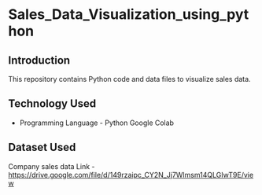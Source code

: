 # Sales_Data_Visualization_using_python

## Introduction

This repository contains Python code and data files to visualize sales data. 

## Technology Used
- Programming Language - Python
Google Colab

## Dataset Used
Company sales data
Link - https://drive.google.com/file/d/149rzaipc_CY2N_Jj7Wlmsm14QLGIwT9E/view

